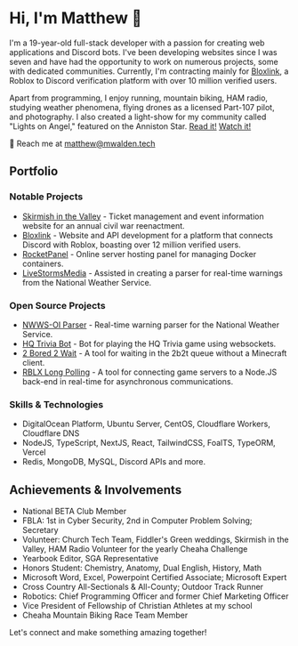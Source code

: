 # Hi, I'm Matthew 👋

I'm a 19-year-old full-stack developer with a passion for creating web applications and Discord bots. I've been developing websites since I was seven and have had the opportunity to work on numerous projects, some with dedicated communities. Currently, I'm contracting mainly for [Bloxlink](https://blox.link), a Roblox to Discord verification platform with over 10 million verified users.

Apart from programming, I enjoy running, mountain biking, HAM radio, studying weather phenomena, flying drones as a licensed Part-107 pilot, and photography. I also created a light-show for my community called "Lights on Angel," featured on the Anniston Star. [Read it!](https://www.annistonstar.com/news/jacksonville/self-proclaimed-weather-nerd-creates-light-show-in-jacksonville/article_28e2007a-7822-11ed-af42-63159a610c4b.html) [Watch it!](https://www.youtube.com/watch?v=VQI1TdjPjK8&list=PLiO62es8bIrYD2d0hEXzkYHxI0-G-WaN2&index=9)

📧 Reach me at [matthew@mwalden.tech](mailto:matthew@mwalden.tech)

## Portfolio

### Notable Projects
* [Skirmish in the Valley](https://skirmishinthevalley.com) - Ticket management and event information website for an annual civil war reenactment.
* [Bloxlink](https://blox.link) - Website and API development for a platform that connects Discord with Roblox, boasting over 12 million verified users.
* [RocketPanel](https://rocketpanel.app) - Online server hosting panel for managing Docker containers.
* [LiveStormsMedia](#) - Assisted in creating a parser for real-time warnings from the National Weather Service.

### Open Source Projects
* [NWWS-OI Parser](https://github.com/mwalden2004/National-Weather-Service-Open-Interface-Realtime-Parser) - Real-time warning parser for the National Weather Service.
* [HQ Trivia Bot](https://github.com/mwalden2004/node-hq-trivia-bot) - Bot for playing the HQ Trivia game using websockets.
* [2 Bored 2 Wait](https://github.com/mwalden2004/2b2w_rewrite) - A tool for waiting in the 2b2t queue without a Minecraft client.
* [RBLX Long Polling](https://github.com/ReAdminRBX/roblox-long-polling) - A tool for connecting game servers to a Node.JS back-end in real-time for asynchronous communications.

### Skills & Technologies
* DigitalOcean Platform, Ubuntu Server, CentOS, Cloudflare Workers, Cloudflare DNS
* NodeJS, TypeScript, NextJS, React, TailwindCSS, FoalTS, TypeORM, Vercel
* Redis, MongoDB, MySQL, Discord APIs and more.

## Achievements & Involvements
* National BETA Club Member
* FBLA: 1st in Cyber Security, 2nd in Computer Problem Solving; Secretary
* Volunteer: Church Tech Team, Fiddler's Green weddings, Skirmish in the Valley, HAM Radio Volunteer for the yearly Cheaha Challenge
* Yearbook Editor, SGA Representative
* Honors Student: Chemistry, Anatomy, Dual English, History, Math
* Microsoft Word, Excel, Powerpoint Certified Associate; Microsoft Expert
* Cross Country All-Sectionals & All-County; Outdoor Track Runner
* Robotics: Chief Programming Officer and former Chief Marketing Officer
* Vice President of Fellowship of Christian Athletes at my school
* Cheaha Mountain Biking Race Team Member

Let's connect and make something amazing together!
